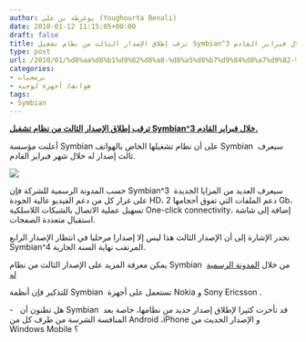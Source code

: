 ```yaml
---
author: يوغرطة بن علي (Youghourta Benali)
date: 2010-01-12 11:15:05+00:00
draft: false
title: ترقب إطلاق الإصدار الثالث من نظام تشغيل Symbian^3 خلال فبراير القادم.
type: post
url: /2010/01/%d8%aa%d8%b1%d9%82%d8%a8-%d8%a5%d8%b7%d9%84%d8%a7%d9%82-%d8%a7%d9%84%d8%a5%d8%b5%d8%af%d8%a7%d8%b1-%d8%a7%d9%84%d8%ab%d8%a7%d9%84%d8%ab-%d9%85%d9%86-%d9%86%d8%b8%d8%a7%d9%85-%d8%aa%d8%b4%d8%ba%d9%8a/
categories:
- برمجيات
- هواتف/ أجهزة لوحية
tags:
- Symbian
---
```


[**ترقب إطلاق الإصدار الثالث من نظام تشغيل Symbian^3 خلال فبراير القادم.**](https://www.it-scoop.com/2010/01/%d8%aa%d8%b1%d9%82%d8%a8-%d8%a5%d8%b7%d9%84%d8%a7%d9%82-%d8%a7%d9%84%d8%a5%d8%b5%d8%af%d8%a7%d8%b1-%d8%a7%d9%84%d8%ab%d8%a7%d9%84%d8%ab-%d9%85%d9%86-%d9%86%d8%b8%d8%a7%d9%85-%d8%aa%d8%b4%d8%ba%d9%8a/)


أعلنت مؤسسة Symbian على أن نظام تشغيلها الخاص بالهواتف Symbian  سيعرف ثالث إصدار له خلال شهر فبراير القادم.

[![](https://www.it-scoop.com/wp-content/uploads/2010/01/symbian-logo-300x83.png)
](https://www.it-scoop.com/2010/01/%d8%aa%d8%b1%d9%82%d8%a8-%d8%a5%d8%b7%d9%84%d8%a7%d9%82-%d8%a7%d9%84%d8%a5%d8%b5%d8%af%d8%a7%d8%b1-%d8%a7%d9%84%d8%ab%d8%a7%d9%84%d8%ab-%d9%85%d9%86-%d9%86%d8%b8%d8%a7%d9%85-%d8%aa%d8%b4%d8%ba%d9%8a/)

حسب المدونة الرسمية للشركة فإن Symbian^3  سيعرف العديد من المزايا الجديدة على غرار كل من دعم الفيديو عالية الجودة HD، دعم الملفات التي تفوق أحجامها 2 Gb، تسهيل عملية الاتصال بالشبكات اللاسلكية One-click connectivity، إضافة إلى شاشة استقبال متعددة الصفحات.

تجدر الإشارة إلى أن الإصدار الثالث هذا ليس إلا إصدارا مرحليا في انتظار الإصدار الرابع Symbian^4 المرتقب نهاية السنة الجارية.

يمكن معرفة المزيد على الإصدار الثالث من نظام Symbian  من خلال [المدونة الرسمية له](http://blog.symbian.org/2010/01/07/progress-on-the-symbian3-and-symbian4-contribution-plans/)

للتذكير فإن أنظمة Symbian  تستعمل على أجهزة Nokia و Sony Ericsson .

-   هل تظنون أن Symbian  قد تأخرت كثيرا لإطلاق إصدار جديد من نظامها، خاصة بعد المنافسة الشرسة من طرف كل من Android ،iPhone و الإصدار الحديث من Windows Mobile ؟
